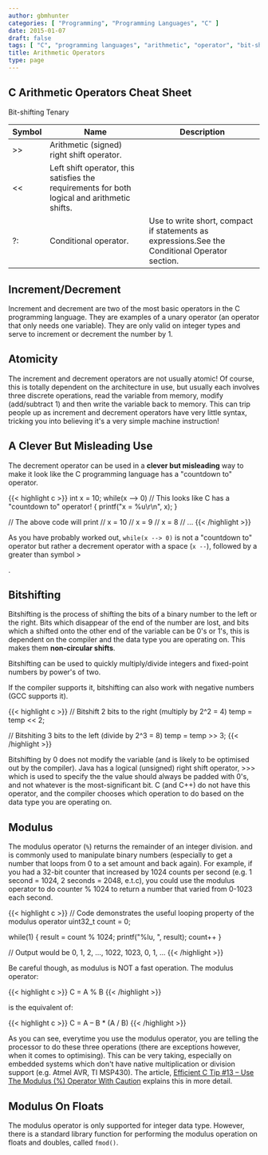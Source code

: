 ```yaml
---
author: gbmhunter
categories: [ "Programming", "Programming Languages", "C" ]
date: 2015-01-07
draft: false
tags: [ "C", "programming languages", "arithmetic", "operator", "bit-shift", "conditional operator", "atomicity", "modulus" ]
title: Arithmetic Operators
type: page
---
```


<h2>C Arithmetic Operators Cheat Sheet</h2>

<table>
  <thead>
    <tr>
      <th>Symbol</th>
      <th>Name</th>
      <th>Description</th>
    </tr>
  </thead>
  <tbody>
    <tr></tr>
    <tr>Bit-shifting</tr>
    <tr>
      <td>&gt;&gt;</td>
      <td>Arithmetic (signed) right shift operator.</td>
      <td>
      </td>
    </tr>
    <tr>
      <td>&lt;&lt;</td>
      <td>Left shift operator, this satisfies the requirements for both logical and arithmetic shifts.</td>
      <td></td>
    </tr>
    <tr>
      Tenary
    </tr>
    <tr>
      <td>?:</td>
      <td>Conditional operator.</td>
      <td>Use to write short, compact if statements as expressions.See the Conditional Operator section.</td>
    </tr>
  </tbody>
</table>

<h2>Increment/Decrement</h2>

<p>Increment and decrement are two of the most basic operators in the C programming language. They are examples of a
  unary operator (an operator that only needs one variable). They are only valid on integer types and serve to increment
  or decrement the number by 1.</p>

<h2>Atomicity</h2>

<p>The increment and decrement operators are not usually atomic! Of course, this is totally dependent on the
  architecture in use, but usually each involves three discrete operations, read the variable from memory, modify
  (add/subtract 1) and then write the variable back to memory. This can trip people up as increment and decrement
  operators have very little syntax, tricking you into believing it's a very simple machine instruction!</p>

<h2>A Clever But Misleading Use</h2>

<p>The decrement operator can be used in a <b>clever but misleading</b> way to make it look like the C programming
  language has a "countdown to" operator.</p>

{{< highlight c >}}
int x = 10;
while(x --> 0) // This looks like C has a "countdown to" operator!
{
printf("x = %u\r\n", x);
}

// The above code will print
// x = 10
// x = 9
// x = 8
// ...
{{< /highlight >}}

<p>As you have probably worked out, <code>while(x --> 0)</code> is not a "countdown to" operator but rather a decrement
  operator with a space (<code>x --</code>), followed by a greater than symbol <code></code>&gt;</p>.

<h2>Bitshifting</h2>

<p>Bitshifting is the process of shifting the bits of a binary number to the left or the right. Bits which disappear of
  the end of the number are lost, and bits which a shifted onto the other end of the variable can be 0's or 1's, this is
  dependent on the compiler and the data type you are operating on. This makes them <b>non-circular shifts</b>.</p>

<p>Bitshifting can be used to quickly multiply/divide integers and fixed-point numbers by power's of two.</p>

<p>If the compiler supports it, bitshifting can also work with negative numbers (GCC supports it).</p>

{{< highlight c >}}
// Bitshift 2 bits to the right (multiply by 2^2 = 4)
temp = temp &lt;&lt; 2;

// Bitshiting 3 bits to the left (divide by 2^3 = 8)
temp = temp >> 3;
{{< /highlight >}}

<p>Bitshifting by 0 does not modify the variable (and is likely to be optimised out by the compiler). Java has a logical
  (unsigned) right shift operator, >>> which is used to specify the the value should always be padded with 0's, and not
  whatever is the most-significant bit. C (and C++) do not have this operator, and the compiler chooses which operation
  to do based on the data type you are operating on.</p>

<h2>Modulus</h2>

<p>The modulus operator (<code>%</code>) returns the remainder of an integer division. and is commonly used to
  manipulate binary numbers (especially to get a number that loops from 0 to a set amount and back again). For example,
  if you had a 32-bit counter that increased by 1024 counts per second (e.g. 1 second = 1024, 2 seconds = 2048, e.t.c),
  you could use the modulus operator to do counter % 1024 to return a number that varied from 0-1023 each second.</p>

{{< highlight c >}}
// Code demonstrates the useful looping property of the modulus operator
uint32_t count = 0;

while(1)
{
result = count % 1024;
printf("%lu, ", result);
count++
}

// Output would be 0, 1, 2, ..., 1022, 1023, 0, 1, ...
{{< /highlight >}}

<p>Be careful though, as modulus is NOT a fast operation. The modulus operator:</p>

{{< highlight c >}}
C = A % B
{{< /highlight >}}

is the equivalent of:

{{< highlight c >}}
C = A – B * (A / B)
{{< /highlight >}}

<p>As you can see, everytime you use the modulus operator, you are telling the processor to do these three operations
  (there are exceptions however, when it comes to optimising). This can be very taking, especially on embedded systems
  which don't have native multiplication or division support (e.g. Atmel AVR, TI MSP430). The article, <a
    href="http://embeddedgurus.com/stack-overflow/2011/02/efficient-c-tip-13-use-the-modulus-operator-with-caution/">Efficient
    C Tip #13 – Use The Modulus (%) Operator With Caution</a> explains this in more detail.</p>

<h2>Modulus On Floats</h2>

<p>The modulus operator is only supported for integer data type. However, there is a standard library function for
  performing the modulus operation on floats and doubles, called <code>fmod()</code>.</p>